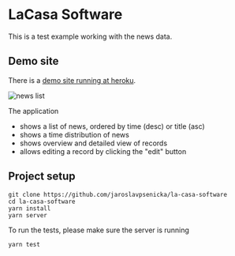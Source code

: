 # LaCasa Software

This is a test example working with the news data.

## Demo site

There is a [demo site running at heroku](https://la-casa-software.herokuapp.com).

![news list](doc/news.png)

The application
- shows a list of news, ordered by time (desc) or title (asc)
- shows a time distribution of news
- shows overview and detailed view of records
- allows editing a record by clicking the "edit" button

## Project setup
```
git clone https://github.com/jaroslavpsenicka/la-casa-software
cd la-casa-software
yarn install
yarn server
```
To run the tests, please make sure the server is running
```
yarn test
```




